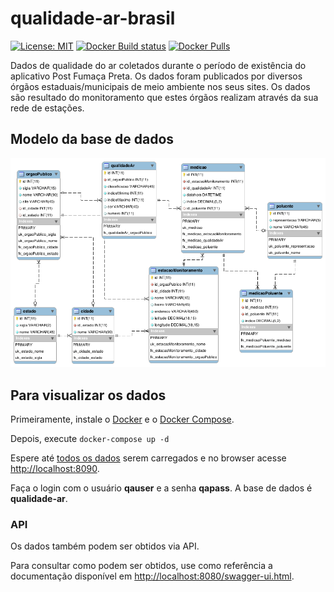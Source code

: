 # qualidade-ar-brasil

[![License: MIT](https://img.shields.io/badge/License-MIT-yellow.svg)](https://opensource.org/licenses/MIT) [![Docker Build status](https://img.shields.io/docker/cloud/build/esignbr/qualidade-ar-brasil.svg)](https://hub.docker.com/r/esignbr/qualidade-ar-brasil/builds) [![Docker Pulls](https://img.shields.io/docker/pulls/esignbr/qualidade-ar-brasil.svg)](https://hub.docker.com/r/esignbr/qualidade-ar-brasil)

Dados de qualidade do ar coletados durante o período de existência do aplicativo Post Fumaça Preta. Os dados foram publicados por diversos órgãos estaduais/municipais de meio ambiente nos seus sites. Os dados são resultado do monitoramento que estes órgãos realizam através da sua rede de estações.

## Modelo da base de dados

![Modelo da base de dados](modelo-base-dados.png)

## Para visualizar os dados

Primeiramente, instale o [Docker](https://docs.docker.com/install) e o [Docker Compose](https://docs.docker.com/compose/install).

Depois, execute `docker-compose up -d`

Espere até [todos os dados](qualidade-ar.sql) serem carregados e no browser acesse <http://localhost:8090>.

Faça o login com o usuário **qauser** e a senha **qapass**. A base de dados é **qualidade-ar**.

### API

Os dados também podem ser obtidos via API.

Para consultar como podem ser obtidos, use como referência a documentação disponível em <http://localhost:8080/swagger-ui.html>.
